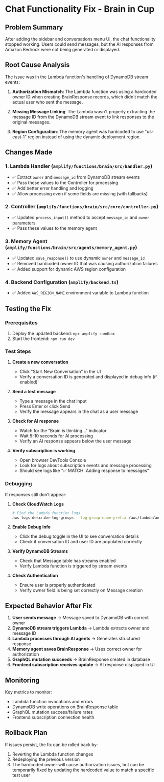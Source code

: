 # Chat Functionality Fix - Brain in Cup

## Problem Summary
After adding the sidebar and conversations menu UI, the chat functionality stopped working. Users could send messages, but the AI responses from Amazon Bedrock were not being generated or displayed.

## Root Cause Analysis
The issue was in the Lambda function's handling of DynamoDB stream events:

1. **Authorization Mismatch**: The Lambda function was using a hardcoded owner ID when creating BrainResponse records, which didn't match the actual user who sent the message.

2. **Missing Message Linking**: The Lambda wasn't properly extracting the message ID from the DynamoDB stream event to link responses to the original messages.

3. **Region Configuration**: The memory agent was hardcoded to use "us-east-1" region instead of using the dynamic deployment region.

## Changes Made

### 1. Lambda Handler (`amplify/functions/brain/src/handler.py`)
- ✅ Extract `owner` and `message_id` from DynamoDB stream events
- ✅ Pass these values to the Controller for processing
- ✅ Add better error handling and logging
- ✅ Allow processing even if some fields are missing (with fallbacks)

### 2. Controller (`amplify/functions/brain/src/core/controller.py`)
- ✅ Updated `process_input()` method to accept `message_id` and `owner` parameters
- ✅ Pass these values to the memory agent

### 3. Memory Agent (`amplify/functions/brain/src/agents/memory_agent.py`)
- ✅ Updated `save_response()` to use dynamic `owner` and `message_id`
- ✅ Removed hardcoded owner ID that was causing authorization failures
- ✅ Added support for dynamic AWS region configuration

### 4. Backend Configuration (`amplify/backend.ts`)
- ✅ Added `AWS_REGION_NAME` environment variable to Lambda function

## Testing the Fix

### Prerequisites
1. Deploy the updated backend: `npx amplify sandbox`
2. Start the frontend: `npm run dev`

### Test Steps
1. **Create a new conversation**
   - Click "Start New Conversation" in the UI
   - Verify a conversation ID is generated and displayed in debug info (if enabled)

2. **Send a test message**
   - Type a message in the chat input
   - Press Enter or click Send
   - Verify the message appears in the chat as a user message

3. **Check for AI response**
   - Watch for the "Brain is thinking..." indicator
   - Wait 5-10 seconds for AI processing
   - Verify an AI response appears below the user message

4. **Verify subscription is working**
   - Open browser DevTools Console
   - Look for logs about subscription events and message processing
   - Should see logs like "✅ MATCH: Adding response to messages"

### Debugging
If responses still don't appear:

1. **Check CloudWatch Logs**
   ```bash
   # Find the Lambda function logs
   aws logs describe-log-groups --log-group-name-prefix /aws/lambda/amplify
   ```

2. **Enable Debug Info**
   - Click the debug toggle in the UI to see conversation details
   - Check if conversation ID and user ID are populated correctly

3. **Verify DynamoDB Streams**
   - Check that Message table has streams enabled
   - Verify Lambda function is triggered by stream events

4. **Check Authentication**
   - Ensure user is properly authenticated
   - Verify owner field is being set correctly on Message creation

## Expected Behavior After Fix

1. **User sends message** → Message saved to DynamoDB with correct owner
2. **DynamoDB stream triggers Lambda** → Lambda extracts owner and message ID
3. **Lambda processes through AI agents** → Generates structured response
4. **Memory agent saves BrainResponse** → Uses correct owner for authorization
5. **GraphQL mutation succeeds** → BrainResponse created in database
6. **Frontend subscription receives update** → AI response displayed in UI

## Monitoring

Key metrics to monitor:
- Lambda function invocations and errors
- DynamoDB write operations on BrainResponse table
- GraphQL mutation success/failure rates
- Frontend subscription connection health

## Rollback Plan

If issues persist, the fix can be rolled back by:
1. Reverting the Lambda function changes
2. Redeploying the previous version
3. The hardcoded owner will cause authorization issues, but can be temporarily fixed by updating the hardcoded value to match a specific test user